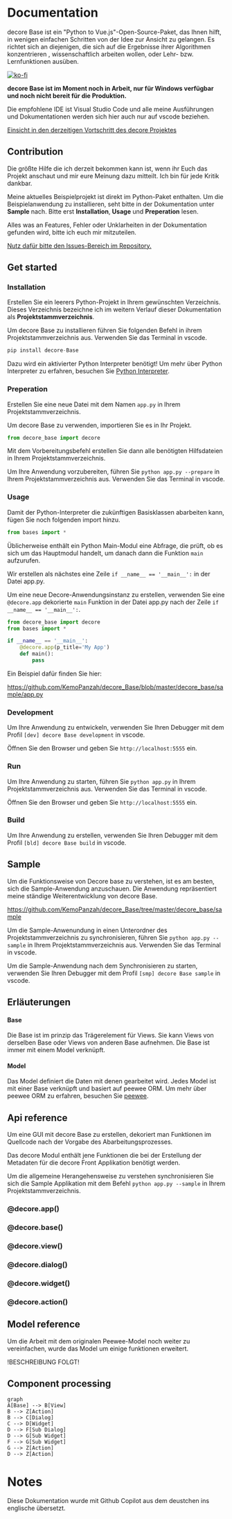 # Documentation
decore Base ist ein "Python to Vue.js"-Open-Source-Paket, das Ihnen hilft, in wenigen einfachen Schritten von der Idee zur Ansicht zu gelangen. Es richtet sich an diejenigen, die sich auf die Ergebnisse ihrer Algorithmen konzentrieren , wissenschaftlich arbeiten wollen, oder Lehr- bzw. Lernfunktionen ausüben.

[![ko-fi](https://ko-fi.com/img/githubbutton_sm.svg)](https://ko-fi.com/P5P2JCC5B)

**decore Base ist im Moment noch in Arbeit, nur für Windows verfügbar und noch nicht bereit für die Produktion.**

Die empfohlene IDE ist Visual Studio Code und alle meine Ausführungen und Dokumentationen werden sich hier auch nur auf vscode beziehen.

[Einsicht in den derzeitigen Vortschritt des decore Projektes](https://github.com/users/KemoPanzah/projects/1/views/1)

## Contribution
Die größte Hilfe die ich derzeit bekommen kann ist, wenn ihr Euch das Projekt anschaut und mir eure Meinung dazu mitteilt. Ich bin für jede Kritik dankbar. 

Meine aktuelles Beispielprojekt ist direkt im Python-Paket enthalten. Um die Beispielanwendung zu installieren, seht bitte in der Dokumentation unter **Sample** nach. Bitte erst **Installation**, **Usage** und **Preperation** lesen.

Alles was an Features, Fehler oder Unklarheiten in der Dokumentation gefunden wird, bitte ich euch mir mitzuteilen.

[Nutz dafür bitte den Issues-Bereich im Repository.](https://github.com/KemoPanzah/decore_Base/issues)

## Get started
### Installation
Erstellen Sie ein leerers Python-Projekt in Ihrem gewünschten Verzeichnis. Dieses Verzeichnis bezeichne ich im weitern Verlauf dieser Dokumentation als **Projektstammverzeichnis**.

Um decore Base zu installieren führen Sie folgenden Befehl in ihrem Projektstammverzeichnis aus. Verwenden Sie das Terminal in vscode.

```python
pip install decore-Base
```

Dazu wird ein aktivierter Python Interpreter benötigt! Um mehr über Python Interpreter zu erfahren, besuchen Sie [Python Interpreter](https://code.visualstudio.com/docs/python/environments).

### Preperation
Erstellen Sie eine neue Datei mit dem Namen `app.py` in Ihrem Projektstammverzeichnis.

Um decore Base zu verwenden, importieren Sie es in Ihr Projekt. 

```python
from decore_base import decore
```

Mit dem Vorbereitungsbefehl erstellen Sie dann alle benötigten Hilfsdateien in Ihrem Projektstammverzeichnis.

Um Ihre Anwendung vorzubereiten, führen Sie `python app.py --prepare` in Ihrem Projektstammverzeichnis aus. Verwenden Sie das Terminal in vscode.

### Usage
Damit der Python-Interpreter die zukünftigen Basisklassen abarbeiten kann, fügen Sie noch folgenden import hinzu.

```python
from bases import *
```

Üblicherweise enthält ein Python Main-Modul eine Abfrage, die prüft, ob es sich um das Hauptmodul handelt, um danach dann die Funktion `main` aufzurufen.

Wir erstellen als nächstes eine Zeile `if __name__ == '__main__':` in der Datei app.py.

Um eine neue Decore-Anwendungsinstanz zu erstellen, verwenden Sie eine `@decore.app` dekorierte `main` Funktion in der Datei app.py nach der Zeile `if __name__ == '__main__':`.

```python
from decore_base import decore
from bases import *

if __name__ == '__main__':
    @decore.app(p_title='My App')
    def main():
        pass
```

Ein Beispiel dafür finden Sie hier:

https://github.com/KemoPanzah/decore_Base/blob/master/decore_base/sample/app.py

### Development
Um Ihre Anwendung zu entwickeln, verwenden Sie Ihren Debugger mit dem Profil `[dev] decore Base development` in vscode.

Öffnen Sie den Browser und geben Sie `http://localhost:5555` ein.

### Run
Um Ihre Anwendung zu starten, führen Sie `python app.py` in Ihrem Projektstammverzeichnis aus. Verwenden Sie das Terminal in vscode.

Öffnen Sie den Browser und geben Sie `http://localhost:5555` ein.

### Build
Um Ihre Anwendung zu erstellen, verwenden Sie Ihren Debugger mit dem Profil `[bld] decore Base build` in vscode.

## Sample
Um die Funktionsweise von Decore base zu verstehen, ist es am besten, sich die Sample-Anwendung anzuschauen. Die Anwendung repräsentiert meine ständige Weiterentwicklung von decore Base.

https://github.com/KemoPanzah/decore_Base/tree/master/decore_base/sample

Um die Sample-Anwenundung in einen Unterordner des Projektstammverzeichnis zu synchronisieren, führen Sie `python app.py --sample` in Ihrem Projektstammverzeichnis aus. Verwenden Sie das Terminal in vscode.

Um die Sample-Anwendung nach dem Synchronisieren zu starten, verwenden Sie Ihren Debugger mit dem Profil `[smp] decore Base sample` in vscode.

## Erläuterungen

#### Base
Die Base ist im prinzip das Trägerelement für Views. Sie kann Views von derselben Base oder Views von anderen Base aufnehmen. Die Base ist immer mit einem Model verknüpft.

#### Model
Das Model definiert die Daten mit denen gearbeitet wird. Jedes Model ist mit einer Base verknüpft und basiert auf peewee ORM. Um mehr über peewee ORM zu erfahren, besuchen Sie [peewee](http://docs.peewee-orm.com/en/latest/).

## Api reference
Um eine GUI mit decore Base zu erstellen, dekoriert man Funktionen im Quellcode nach der Vorgabe des Abarbeitungsprozesses.

Das decore Modul enthält jene Funktionen die bei der Erstellung der Metadaten für die decore Front Applikation benötigt werden.

Um die allgemeine Herangehensweise zu verstehen synchronisieren Sie sich die Sample Applikation mit dem Befehl `python app.py --sample` in Ihrem Projektstammverzeichnis.

### @decore.app()
### @decore.base()
### @decore.view()
### @decore.dialog()
### @decore.widget()
### @decore.action()

## Model reference
Um die Arbeit mit dem originalen Peewee-Model noch weiter zu vereinfachen, wurde das Model um einige funktionen erweitert.

!BESCHREIBUNG FOLGT!

## Component processing
```mermaid
graph
A[Base] --> B[View]
B --> Z[Action]
B --> C[Dialog]
C --> D[Widget]
D --> F[Sub Dialog]
D --> G[Sub Widget]
F --> G[Sub Widget]
G --> Z[Action]
D --> Z[Action]
```

# Notes
Diese Dokumentation wurde mit Github Copilot aus dem deustchen ins englische übersetzt.